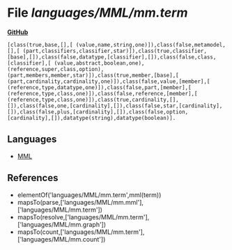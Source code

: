 # File _languages/MML/mm.term_
**[GitHub](https://github.com/softlang/yas/blob/master/languages/MML/mm.term)**
```
[class(true,base,[],[ (value,name,string,one)]),class(false,metamodel,[],[ (part,classifiers,classifier,star)]),class(true,classifier,[base],[]),class(false,datatype,[classifier],[]),class(false,class,[classifier],[ (value,abstract,boolean,one), (reference,super,class,option), (part,members,member,star)]),class(true,member,[base],[ (part,cardinality,cardinality,one)]),class(false,value,[member],[ (reference,type,datatype,one)]),class(false,part,[member],[ (reference,type,class,one)]),class(false,reference,[member],[ (reference,type,class,one)]),class(true,cardinality,[],[]),class(false,one,[cardinality],[]),class(false,star,[cardinality],[]),class(false,plus,[cardinality],[]),class(false,option,[cardinality],[]),datatype(string),datatype(boolean)].
```

## Languages
* [MML](../languages/MML.md)

## References
* elementOf('languages/MML/mm.term',mml(term))
* mapsTo(parse,['languages/MML/mm.mml'],['languages/MML/mm.term'])
* mapsTo(resolve,['languages/MML/mm.term'],['languages/MML/mm.graph'])
* mapsTo(count,['languages/MML/mm.term'],['languages/MML/mm.count'])
